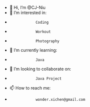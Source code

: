 - 👋 Hi, I’m @CJ-Niu
- 👀 I’m interested in: 
-                 Coding
-                 Workout
-                 Photography
- 🌱 I’m currently learning: 
-                 Java
- 💞️ I’m looking to collaborate on: 
-                 Java Project
- 📫 How to reach me: 
-                 wonder.xichen@gmail.com

<!---
CJ-Niu/CJ-Niu is a ✨ special ✨ repository because its `README.md` (this file) appears on your GitHub profile.
You can click the Preview link to take a look at your changes.
--->
